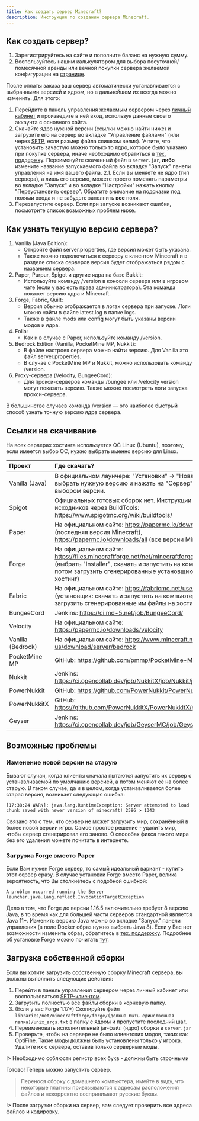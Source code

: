 ```yaml
---
title: Как создать сервер Minecraft?
description: Инструкция по созданию сервера Minecraft.
---
```


## Как создать сервер?
1. Зарегистрируйтесь на сайте и пополните баланс на нужную сумму. 
2. Воспользуйтесь нашим калькулятором для выбора посуточной/помесячной аренды или вечной покупки сервера желаемой конфигурации на [странице](https://superhub.host/order).

После оплаты заказа ваш сервер автоматически устанавливается с выбранными версией и ядром, но в дальнейшем их всегда можно изменить. Для этого:

1. Перейдите в панель управления желаемым сервером через [личный кабинет](https://superhub.host/account) и произведите в ней вход, используя данные своего аккаунта с основного сайта.
2. Скачайте ядро нужной версии (ссылки можно найти ниже) и загрузите его на сервер во вкладке "Управление файлами" (или через [SFTP](https://superhub.host/guides/use-sftp), если размер файла слишком велик). Учтите, что установить зачастую можно только то ядро, которое было указано при покупке сервера, иначе необходимо обратиться в [тех. поддержку](https://superhub.host/support). Переименуйте скачанный файл в `server.jar`, **либо** измените название запускаемого файла во вкладке "Запуск" панели управления на имя вашего файла.
2.1. Если вы меняете не ядро (тип сервера), а лишь его версию, можете просто поменять параметры во вкладке "Запуск" и во вкладке "Настройки" нажать кнопку "Переустановить сервер". Обратите внимание на подсказки под полями ввода и не забудьте заполнить **все** поля.
3. Перезапустите сервер. Если при запуске возникают ошибки, посмотрите список возможных проблем ниже.

## Как узнать текущую версию сервера?
1. Vanilla (Java Edition): 
   - Откройте файл server.properties, где версия может быть указана. 
   - Также можно подключиться к серверу с клиентом Minecraft и в разделе списка серверов версия будет отображаться рядом с названием сервера.
2. Paper, Purpur, Spigot и другие ядра на базе Bukkit:
   - Используйте команду /version в консоли сервера или в игровом чате (если у вас есть права администратора). Эта команда покажет версию ядра и Minecraft.
3. Forge, Fabric, Quilt:
   - Версия обычно отображается в логах сервера при запуске. Логи можно найти в файле latest.log в папке logs.
   - Также в файле mods или config могут быть указаны версии модов и ядра.
4. Folia:
   - Как и в случае с Paper, используйте команду /version.
5. Bedrock Edition (Vanilla, PocketMine MP, Nukkit):
   - В файле настроек сервера можно найти версию. Для Vanilla это файл server.properties.
   - В случае с PocketMine MP и Nukkit, можно использовать команду /version.
6. Proxy-сервера (Velocity, BungeeCord):
   - Для прокси-серверов команды /bungee или /velocity version могут показать версию. Также можно посмотреть логи запуска прокси-сервера.

В большинстве случаев команда /version — это наиболее быстрый способ узнать точную версию ядра сервера.


## Ссылки на скачивание
На всех серверах хостинга используется ОС Linux (Ubuntu), поэтому, если имеется выбор ОС, нужно выбрать именно версию для Linux.

| Проект            | Где скачать? |
| :---              | :---         |
| Vanilla (Java)    | В официальном лаунчере: "Установки" -> "Новая установка", выбрать нужную версию и нажать на "Сервер" над полем с выбором версии. |
| Spigot            | Официальных готовых сборок нет. Инструкции по сборке из исходников через BuildTools: https://www.spigotmc.org/wiki/buildtools/ |
| Paper             | На официальном сайте: https://papermc.io/downloads/paper (последняя версия Minecraft), https://papermc.io/downloads/all (все версии Minecraft) |
| Forge             | На официальном сайте: https://files.minecraftforge.net/net/minecraftforge/forge/ (выбрать "Installer", скачать и запустить на компьютере, потом загрузить сгенерированные установщиком файлы на хостинг) |
| Fabric            | На официальном сайте: https://fabricmc.net/use/ (установщик: скачать и запустить на компьютере, потом загрузить сгенерированные им файлы на хостинг) |
| BungeeCord        | Jenkins: https://ci.md-5.net/job/BungeeCord/ |
| Velocity          | На официальном сайте: https://papermc.io/downloads/velocity |
| Vanilla (Bedrock) | На официальном сайте: https://www.minecraft.net/en-us/download/server/bedrock |
| PocketMine MP     | GitHub: https://github.com/pmmp/PocketMine-MP/releases |
| Nukkit            | Jenkins: https://ci.opencollab.dev/job/NukkitX/job/Nukkit/job/master/ |
| PowerNukkit       | GitHub: https://github.com/PowerNukkit/PowerNukkit/releases |
| PowerNukkitX      | GitHub: https://github.com/PowerNukkitX/PowerNukkitX/releases |
| Geyser            | Jenkins: https://ci.opencollab.dev/job/GeyserMC/job/Geyser/job/master/ |

## Возможные проблемы

### Изменение новой версии на старую
Бывают случаи, когда клиенты сначала пытаются запустить их сервер с устанавливаемой по умолчанию версией, а потом меняют её на более старую. В таком случае, да и в целом, когда устанавливается более старая версия, возникает следующая ошибка:
```log
[17:38:24 WARN]: java.lang.RuntimeException: Server attempted to load chunk saved with newer version of minecraft! 2586 > 1343
```

Связано это с тем, что сервер не может загрузить мир, сохранённый в более новой версии игры. Самое простое решение - удалить мир, чтобы сервер сгенерировал его заново. О способах фикса такого мира без его удаления можете почитать в интернете.

### Загрузка Forge вместо Paper
Если Вам нужен Forge сервер, то самый идеальный вариант - купить этот сервер сразу. В случае установки Forge вместо Paper, велика вероятность, что Вы столкнётесь с подобной ошибкой:
```log
A problem occurred running the Server launcher.java.lang.reflect.InvocationTargetException
```

Дело в том, что Forge до версии 1.16.5 включительно требует 8 версию Java, в то время как для большей части серверов стандартной является Java 11+. Изменить версию Java можно во вкладке "Запуск" панели управления (в поле Docker образ нужно выбрать Java 8). Если у Вас нет возможности изменить образ, обратитесь в [тех. поддержку](https://superhub.host/support).
Подробнее об установке Forge можно почитать [тут](https://superhub.host/guides/install-forge).


## Загрузка собственной сборки

Если вы хотите загрузить собственную сборку Minecraft сервера, вы должны выполнить следующие действия:

1. Перейти в панель управления сервером через личный кабинет или воспользоваться [SFTP-клиентом](/guides/use-sftp).
2. Загрузить полностью все файлы сборки в корневую папку.
3. (Если у вас Forge 1.17+) Скопируйте файл `libraries/net/minecraftforge/forge/(должна быть единственная папка)/unix_args.txt` в папку с ядром и пропустите последний шаг.
4. Переименовать исполнительный jar-файл (ядро) сборки в `server.jar`
5. Проверьте, чтобы на сервере не было клиентских модов, таких как OptiFine. Такие моды должны быть установлены только у игрока. Удалите их с сервера, оставив только серверные моды.

!> Необходимо соблюсти регистр всех букв - должны быть строчными

Готово! Теперь можно запустить сервер.

> Перенося сборку с домашнего компьютера, имейте в виду, что некоторые плагины привязываются к адресам расположения файлов и некорректно воспринимают русские буквы.

!> После загрузки сборки на сервер, вам следует проверить все адреса файлов и кодировку.
